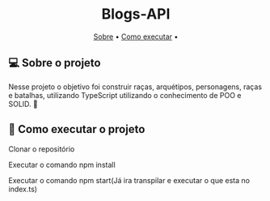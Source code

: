 <h1 align="center">
   Blogs-API
</h1>

<p align="center">
 <a href="#-sobre-o-projeto">Sobre</a> •
 <a href="#-como-executar-o-projeto">Como executar</a> • 
</p>


## 💻 Sobre o projeto

Nesse projeto o objetivo foi construir raças, arquétipos, personagens, raças e batalhas, utilizando TypeScript utilizando o conhecimento de POO e SOLID.  🚀

## 🚀 Como executar o projeto

Clonar o repositório

Executar o comando npm install

Executar o comando npm start(Já ira transpilar e executar o que esta no index.ts)


